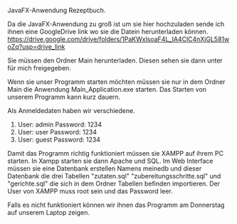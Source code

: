 JavaFX-Anwendung Rezeptbuch.

Da die JavaFX-Anwendung zu groß ist um sie hier hochzuladen sende ich ihnen eine GoogleDrive link wo sie die Datein herunterladen können.
https://drive.google.com/drive/folders/1PaKWxlsoaF4L_IA4ClC4nXjGL581woZq?usp=drive_link

Sie müssen den Ordner Main herunterladen. Diesen sehen sie dann unter für mich freigegeben.

Wenn sie unser Programm starten möchten müssen sie nur in dem Ordner Main die Anwendung Main_Application.exe starten. 
Das Starten von unserem Programm kann kurz dauern.

Als Anmeldedaten haben wir verschiedene. 

1. User: admin
   Password: 1234
2. User: user
   Password: 1234
3. User: guest
   Password: 1234

Damit das Programm  richtig funktioniert müssen sie XAMPP auf ihrem PC  starten. 
In Xampp starten sie dann Apache und SQL. 
Im Web Interface müssen sie eine Datenbank erstellen Namens meinedb und dieser Datenbank die drei Tabellen "zutaten.sql" "zubereitungsschritte.sql" und "gerichte.sql" die sich in dem Ordner Tabellen befinden importieren. Der User von XAMPP muss root sein und das Password leer.

Falls es nicht funktioniert können wir ihnen das Programm am Donnerstag auf unserem Laptop zeigen.
